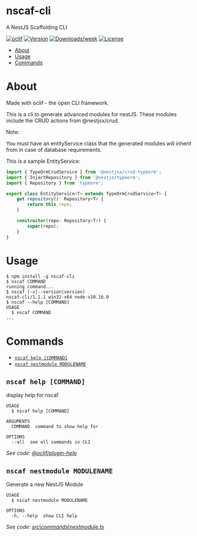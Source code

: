nscaf-cli
=========

A NestJS Scaffolding CLI

[![oclif](https://img.shields.io/badge/cli-oclif-brightgreen.svg)](https://oclif.io)
[![Version](https://img.shields.io/npm/v/nscaf-cli.svg)](https://npmjs.org/package/nscaf-cli)
[![Downloads/week](https://img.shields.io/npm/dw/nscaf-cli.svg)](https://npmjs.org/package/nscaf-cli)
[![License](https://img.shields.io/npm/l/nscaf-cli.svg)](https://github.com/dimosthenisK/nscaf-cli/blob/master/package.json)

<!-- toc -->
* [About](#about)
* [Usage](#usage)
* [Commands](#commands)
<!-- tocstop -->
# About
Made with oclif - the open CLI framework.

This is a cli to generate advanced modules for nestJS. These modules include the CRUD actions from @nestjsx/crud.

Note:

You must have an entityService class that the generated modules will inherit from in case of database requirements.

This is a sample EntityService:
```Typescript
import { TypeOrmCrudService } from '@nestjsx/crud-typeorm';
import { InjectRepository } from '@nestjs/typeorm';
import { Repository } from 'typeorm';

export class EntityService<T> extends TypeOrmCrudService<T> {
    get repository(): Repository<T> {
        return this.repo;
    }

    constructor(repo: Repository<T>) {
        super(repo);
    }
}

```

# Usage
<!-- usage -->
```sh-session
$ npm install -g nscaf-cli
$ nscaf COMMAND
running command...
$ nscaf (-v|--version|version)
nscaf-cli/1.1.1 win32-x64 node-v10.16.0
$ nscaf --help [COMMAND]
USAGE
  $ nscaf COMMAND
...
```
<!-- usagestop -->
# Commands
<!-- commands -->
* [`nscaf help [COMMAND]`](#nscaf-help-command)
* [`nscaf nestmodule MODULENAME`](#nscaf-nestmodule-modulename)

## `nscaf help [COMMAND]`

display help for nscaf

```
USAGE
  $ nscaf help [COMMAND]

ARGUMENTS
  COMMAND  command to show help for

OPTIONS
  --all  see all commands in CLI
```

_See code: [@oclif/plugin-help](https://github.com/oclif/plugin-help/blob/v2.2.0/src\commands\help.ts)_

## `nscaf nestmodule MODULENAME`

Generate a new NestJS Module

```
USAGE
  $ nscaf nestmodule MODULENAME

OPTIONS
  -h, --help  show CLI help
```

_See code: [src\commands\nestmodule.ts](https://github.com/dimosthenisK/nscaf-cli/blob/v1.1.1/src\commands\nestmodule.ts)_
<!-- commandsstop -->
